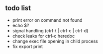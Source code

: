 
## todo list

- print error on command not found
- echo $?
- signal handling (ctrl-\ | ctrl-c | ctrl-d)
- check leaks for ctrl-c heredoc
- change exec file opening in child process
- fix export print
